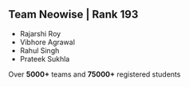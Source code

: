 ## Team Neowise | Rank 193
- Rajarshi Roy
- Vibhore Agrawal
- Rahul Singh
- Prateek Sukhla

Over **5000+** teams and **75000+** registered students
